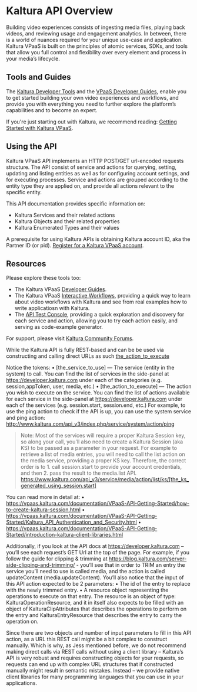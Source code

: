 # Kaltura API Overview

Building video experiences consists of ingesting media files, playing back videos, and reviewing usage and engagement analytics. In between, there is a world of nuances required for your unique use-case and application. Kaltura VPaaS is built on the principles of atomic services, SDKs, and tools that allow you full control and flexibility over every element and process in your media’s lifecycle.

## Tools and Guides
The [Kaltura Developer Tools](https://developer.kaltura.com) and the [VPaaS Developer Guides](https://vpaas.kaltura.com/documentation/01_VPaaS-API-Getting-Started/Getting-Started-VPaaS-API.html), enable you to get started building your own video experiences and workflows, and provide you with everything you need to further explore the platform’s capabilities and to become an expert.

If you're just starting out with Kaltura, we recommend reading: [Getting Started with Kaltura VPaaS](https://vpaas.kaltura.com/documentation/01_VPaaS-API-Getting-Started/Getting-Started-VPaaS-API.html).

## Using the API
Kaltura VPaaS API implements an HTTP POST/GET url-encoded requests structure. The API consist of service and actions for querying, setting, updating and listing entities as well as for configuring account settings, and for executing processes. Service and actions are grouped according to the entity type they are applied on, and provide all actions relevant to the specific entity.

This API documentation provides specific information on:

* Kaltura Services and their related actions
* Kaltura Objects and their related properties
* Kaltura Enumerated Types and their values

A prerequisite for using Kaltura APIs is obtaining Kaltura account ID, aka the Partner ID (or pid).
[Register for a Kaltura VPaaS account](https://vpaas.kaltura.com/register.php?utm_source=developertools&utm_campaign=login&utm_medium=website).

## Resources
Please explore these tools too:
* The Kaltura VPaaS [Developer Guides](https://vpaas.kaltura.com/documentation/01_VPaaS-API-Getting-Started/Getting-Started-VPaaS-API.html).
* The Kaltura VPaaS [Interactive Workflows](https://developer.kaltura.com/workflows), providing a quick way to learn about video workflows with Kaltura and see from real examples how to write applicatiosn with Kaltura.
* The [API Test Console](https://developer.kaltura.com/console), providing a quick exploration and discovery for each service and action, allowing you to try each action easily, and serving as code-example generator.

For support, please visit [Kaltura Community Forums](http://www.kaltura.org/forums).

While the Kaltura API is fully REST-based and can be be used via constructing and calling direct URLs as such [the_action_to_execute](http://www.kaltura.com/api_v3/index.php/service/[the_service_to_use]/action/)

Notice the tokens: 
•	[the_service_to_use] — The service (entity in the system) to call. You can find the list of services in the side-panel at https://developer.kaltura.com under each of the categories (e.g. session,appToken, user, media, etc.)
•	[the_action_to_execute] — The action you wish to execute on the service. You can find the list of actions available for each service in the side-panel at https://developer.kaltura.com under each of the services (e.g. session.start, session.end, etc.)
For example, to use the ping action to check if the API is up, you can use the system service and ping action:
http://www.kaltura.com/api_v3/index.php/service/system/action/ping

>Note: Most of the services will require a proper Kaltura Session key, so along your call, you'll also need to create a Kaltura Session (aka KS) to be passed as a parameter in your request. For example to retrieve a list of media entries, you will need to call the list action on the media service, providing a proper KS key. Therefore, the correct order is to 1. call session.start to provide your account credentials, and then 2. pass the result to the media.list API.
https://www.kaltura.com/api_v3/service/media/action/list/ks/[the_ks_generated_using_session.start]

You can read more in detail at: 
•	https://vpaas.kaltura.com/documentation/VPaaS-API-Getting-Started/how-to-create-kaltura-session.html
•	https://vpaas.kaltura.com/documentation/VPaaS-API-Getting-Started/Kaltura_API_Authentication_and_Security.html
•	https://vpaas.kaltura.com/documentation/VPaaS-API-Getting-Started/introduction-kaltura-client-libraries.html

Additionally, if you look at the API docs at https://developer.kaltura.com – you’ll see each request’s GET Url at the top of the page. 
For example, if you follow the guide for clipping & trimming at https://blog.kaltura.com/server-side-clipping-and-trimming/ - you’ll see that in order to TRIM an entry the service you’ll need to use is called media, and the action is called updateContent (media.updateContent). You’ll also notice that the input of this API action expected to be 2 parameters: 
•	The id of the entry to replace with the newly trimmed entry.
•	A resource object representing the operations to execute on that entry.
The resource is an object of type: KalturaOperationResource, and it in itself also expects to be filled with an object of KalturaClipAttributes that describes the operations to perform on the entry and KalturaEntryResource that describes the entry to carry the operation on.

Since there are two objects and number of input parameters to fill in this API action, as a URL this REST call might be a bit complex to construct manually. Which is why, as Jess mentioned before, we do not recommend making direct calls via REST calls without using a client library – Kaltura’s API is very robust and requires constructing objects for your requests, so requests can end up with complex URL structures that if constructed manually might result in semantic mistakes.
Instead – we provide native client libraries for many programming languages that you can use in your applications.


